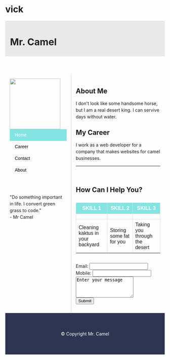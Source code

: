 # vick
<!DOCTYPE html>
<html lang="en">

<head>
  <meta charset="UTF-8">
  <meta http-equiv="X-UA-Compatible" content="IE=edge">
  <meta name="viewport" content="width=device-width, initial-scale=1.0">
  <title>Mr. Camel</title>
  <link rel="stylesheet" href="https://cdnjs.cloudflare.com/ajax/libs/font-awesome/5.15.3/css/all.min.css">
  <style>
    @import url('https://fonts.googleapis.com/css2?family=Pacifico&display=swap');

    body {
      margin: 0;
      box-sizing: border-box;
    }

    .container {
      line-height: 150%;
    }

    .header {
      display: flex;
      justify-content: space-between;
      align-items: center;
      padding: 15px;
      background-color: #e9e9e9;
    }

    .header h1 {
      color: #222222;
      font-size: 30px;
      font-family: 'Pacifico', cursive;
    }

    .header .social a {
      padding: 0 5px;
      color: #222222;
    }

    .left {
      float: left;
      width: 180px;
      margin: 0;
      padding: 1em;
    }

    .content {
      margin-left: 190px;
      border-left: 1px solid #d4d4d4;
      padding: 1em;
      overflow: hidden;
    }

    ul {
      list-style-type: none;
      margin: 0;
      padding: 0;
      font-family: sans-serif;
    }

    li a {
      display: block;
      color: #000;
      padding: 8px 16px;
      text-decoration: none;
    }

    li a.active {
      background-color: #84e4e2;
      color: white;
    }

    li a:hover:not(.active) {
      background-color: #29292a;
      color: white;
    }

    table {
      font-family: arial, sans-serif;
      border-collapse: collapse;
      width: 100%;
      margin: 30px 0;
    }

    td,
    th {
      border: 1px solid #dddddd;
      padding: 8px;
    }

    tr:nth-child(1) {
      background-color: #84e4e2;
      color: white;
    }

    tr td i.fas {
      display: block;
      font-size: 35px;
      text-align: center;
    }

    .footer {
      padding: 55px 20px;
      background-color: #2e3550;
      color: white;
      text-align: center;
    }
  </style>
</head>

<body>
  <div class="container">
    <header class="header">
      <h1>Mr. Camel</h1>
      <div class="social">
        <a href="#"><i class="fab fa-facebook"></i></a>
        <a href="#"><i class="fab fa-instagram"></i></a>
        <a href="#"><i class="fab fa-twitter"></i></a>
      </div>
    </header>
    <aside class="left">
      <img src="./assets/html/mr-camel.jpg" width="160px" />
      <ul>
        <li><a class="active" href="#home">Home</a></li>
        <li><a href="#career">Career</a></li>
        <li><a href="#contact">Contact</a></li>
        <li><a href="#about">About</a></li>
      </ul>
      <br><br>
      <p>"Do something important in life. I convert green grass to code."<br>- Mr Camel</p>
    </aside>
    <main class="content">
      <h2>About Me</h2>
      <p>I don't look like some handsome horse, but I am a real desert king. I can servive days without water.</p>
      <h2>My Career</h2>
      <p>I work as a web developer for a company that makes websites for camel businesses.</p>
      <hr><br>
      <h2>How Can I Help You?</h2>
      <table>
        <tr>
          <th>SKILL 1</th>
          <th>SKILL 2</th>
          <th>SKILL 3</th>
        </tr>
        <tr>
          <td><i class="fas fa-broom"></i></td>
          <td><i class="fas fa-archive"></i></td>
          <td><i class="fas fa-trailer"></i></td>
        </tr>
        <tr>
          <td>Cleaning kaktus in your backyard</td>
          <td>Storing some fat for you</td>
          <td>Taking you through the desert</td>
        </tr>
        <tr>
      </table>
      <form>
        <label>Email: <input type="text" name="email"></label><br>
        <label> Mobile: <input type="text" name="mobile"> </label><br>
        <textarea name="comments" rows="4">Enter your message</textarea><br>
        <input type="submit" value="Submit" /><br>
      </form>
    </main>
    <footer class="footer">&copy; Copyright Mr. Camel</footer>
  </div>
</body>

</html>
